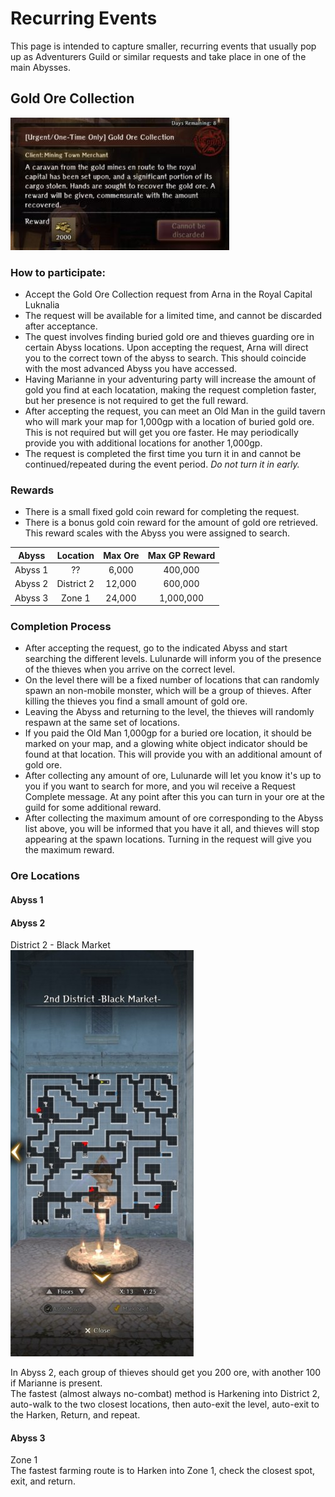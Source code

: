 # Recurring Events 
This page is intended to capture smaller, recurring events that usually pop up as Adventurers Guild or similar requests and take place in one of the main Abysses. 

## Gold Ore Collection 
![](./img/gold-ore-request.jpg)

### How to participate: 
- Accept the Gold Ore Collection request from Arna in the Royal Capital Luknalia 
- The request will be available for a limited time, and cannot be discarded after acceptance. 
- The quest involves finding buried gold ore and thieves guarding ore in certain Abyss locations.  Upon accepting the request, Arna will direct you to the correct town of the abyss to search.  This should coincide with the most advanced Abyss you have accessed. 
- Having Marianne in your adventuring party will increase the amount of gold you find at each locatation, making the request completion faster, but her presence is not required to get the full reward.
- After accepting the request, you can meet an Old Man in the guild tavern who will mark your map for 1,000gp with a location of buried gold ore.  This is not required but will get you ore faster.  He may periodically provide you with additional locations for another 1,000gp.
- The request is completed the first time you turn it in and cannot be continued/repeated during the event period.  *Do not turn it in early.*

### Rewards 
- There is a small fixed gold coin reward for completing the request. 
- There is a bonus gold coin reward for the amount of gold ore retrieved.  This reward scales with the Abyss you were assigned to search.  

| Abyss | Location | Max Ore | Max GP Reward | 
|:----:|:----:|:----:|:-----:| 
| Abyss 1 | ?? | 6,000 | 400,000 | 
| Abyss 2 | District 2 | 12,000 | 600,000 | 
| Abyss 3 | Zone 1 | 24,000 | 1,000,000 | 

### Completion Process
- After accepting the request, go to the indicated Abyss and start searching the different levels.  Lulunarde will inform you of the presence of the thieves when you arrive on the correct level. 
- On the level there will be a fixed number of locations that can randomly spawn an non-mobile monster, which will be a group of thieves. After killing the thieves you find a small amount of gold ore.  
- Leaving the Abyss and returning to the level, the thieves will randomly respawn at the same set of locations.  
- If you paid the Old Man 1,000gp for a buried ore location, it should be marked on your map, and a glowing white object indicator should be found at that location. This will provide you with an additional amount of gold ore.  
- After collecting any amount of ore, Lulunarde will let you know it's up to you if you want to search for more, and you wil receive a Request Complete message.  At any point after this you can turn in your ore at the guild for some additional reward.  
- After collecting the maximum amount of ore corresponding to the Abyss list above, you will be informed that you have it all, and thieves will stop appearing at the spawn locations. Turning in the request will give you the maximum reward.
   
### Ore Locations
#### Abyss 1
<!-- ![](./img/gold-ore-abyss1_locations.jpg) -->

#### Abyss 2
District 2 - Black Market  
![](./img/gold-ore-abyss2_locations.jpg)  

In Abyss 2, each group of thieves should get you 200 ore, with another 100 if Marianne is present.   
The fastest (almost always no-combat) method is Harkening into District 2, auto-walk to the two closest locations, then auto-exit the level, auto-exit to the Harken, Return, and repeat.  

#### Abyss 3
Zone 1  
The fastest farming route is to Harken into Zone 1, check the closest spot, exit, and return.
<!-- ![](./img/gold-ore-abyss3_locations.jpg) -->